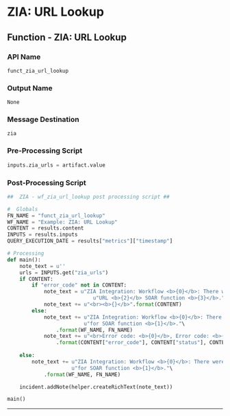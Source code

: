 <!--
    DO NOT MANUALLY EDIT THIS FILE
    THIS FILE IS AUTOMATICALLY GENERATED WITH resilient-sdk codegen
    Generated with resilient-sdk v51.0.2.0.974
-->

# ZIA: URL Lookup

## Function - ZIA: URL Lookup

### API Name
`funct_zia_url_lookup`

### Output Name
`None`

### Message Destination
`zia`

### Pre-Processing Script
```python
inputs.zia_urls = artifact.value
```

### Post-Processing Script
```python
##  ZIA - wf_zia_url_lookup post processing script ##

#  Globals
FN_NAME = "funct_zia_url_lookup"
WF_NAME = "Example: ZIA: URL Lookup"
CONTENT = results.content
INPUTS = results.inputs
QUERY_EXECUTION_DATE = results["metrics"]["timestamp"]

# Processing
def main():
    note_text = u''
    urls = INPUTS.get("zia_urls")
    if CONTENT:
        if "error_code" not in CONTENT:
            note_text = u"ZIA Integration: Workflow <b>{0}</b>: There were <b>{1}</b> Results (s) returned for " \
                            u"URL <b>{2}</b> SOAR function <b>{3}</b>.".format(WF_NAME, len(CONTENT), urls, FN_NAME)
            note_text += u"<br><b>{}</b>".format(CONTENT)
        else:
            note_text += u"ZIA Integration: Workflow <b>{0}</b>: There was an error returned returned " \
                         u"for SOAR function <b>{1}</b>."\
                .format(WF_NAME, FN_NAME)
            note_text += u"<br>Error code: <b>{0}</b>, Error code: <b>{1}</b>, Details: <b>{2}</b>."\
                .format(CONTENT["error_code"], CONTENT["status"], CONTENT["text"] )
           
    else:
        note_text += u"ZIA Integration: Workflow <b>{0}</b>: There were <b>no</b> results returned " \
                     u"for SOAR function <b>{1}</b>."\
            .format(WF_NAME, FN_NAME)

    incident.addNote(helper.createRichText(note_text))

main()

```

---

